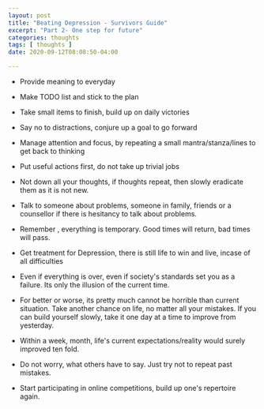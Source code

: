 ```yaml
---
layout: post
title: "Beating Depression - Survivors Guide"
excerpt: "Part 2- One step for future"
categories: thoughts
tags: [ thoughts ]
date: 2020-09-12T08:08:50-04:00

---
```


* Provide meaning to everyday

* Make TODO list and stick to the plan

* Take small items to finish, build up on daily victories

* Say no to distractions, conjure up a goal to go forward

* Manage attention and focus, by repeating a small mantra/stanza/lines to get back to thinking

* Put useful actions first, do not take up trivial jobs

* Not down all your thoughts, if thoughts repeat, then slowly eradicate them as it is not new.

* Talk to someone about problems, someone in family, friends or a counsellor if there is hesitancy to talk about problems.

* Remember , everything is temporary. Good times will return, bad times will pass.

* Get treatment for Depression, there is still life to win and live, incase of all difficulties

* Even if everything is over, even if society's standards set you as a failure.  Its only the illusion of the current time.

* For better or worse, its pretty much cannot be horrible than current situation. Take another chance on life, no matter all your mistakes. If you can build yourself slowly, take it one day at a time to improve from yesterday.

* Within a week, month, life's current expectations/reality would surely improved ten fold.

* Do not worry, what others have to say. Just try not to repeat past mistakes.

* Start participating in online competitions, build up one's repertoire again.
